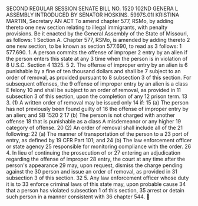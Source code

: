SECOND REGULAR SESSION
SENATE BILL NO. 1520
102ND GENERA L ASSEMBLY
INTRODUCED BY SENATOR HOSKINS.
5997S.01I KRISTINA MARTIN, Secretary
AN ACT
To amend chapter 577, RSMo, by adding thereto one new section relating to illegal immigrants,
with penalty provisions.
Be it enacted by the General Assembly of the State of Missouri, as follows:
1 Section A. Chapter 577, RSMo, is amended by adding thereto
2 one new section, to be known as section 577.690, to read as
3 follows:
1 577.690. 1. A person commits the offense of improper
2 entry by an alien if the person enters this state at any
3 time when the person is in violation of 8 U.S.C. Section
4 1325.
5 2. The offense of improper entry by an alien is
6 punishable by a fine of ten thousand dollars and shall be
7 subject to an order of removal, as provided pursuant to
8 subsection 3 of this section. For subsequent offenses, the
9 offense of improper entry by an alien is a class E felony
10 and shall be subject to an order of removal, as provided in
11 subsection 3 of this section, upon the completion of any
12 prison term.
13 3. (1) A written order of removal may be issued only
14 if:
15 (a) The person has not previously been found guilty of
16 the offense of improper entry by an alien; and
SB 1520 2
17 (b) The person is not charged with another offense
18 that is punishable as a class A misdemeanor or any higher
19 category of offense.
20 (2) An order of removal shall include all of the
21 following:
22 (a) The manner of transportation of the person to a
23 port of entry, as defined by 19 CFR Part 101; and
24 (b) The law enforcement officer or state agency
25 responsible for monitoring compliance with the order.
26 4. In lieu of continuing the prosecution of or
27 entering an adjudication regarding the offense of improper
28 entry, the court at any time after the person's appearance
29 may, upon request, dismiss the charge pending against the
30 person and issue an order of removal, as provided in
31 subsection 3 of this section.
32 5. Any law enforcement officer whose duty it is to
33 enforce criminal laws of this state may, upon probable cause
34 that a person has violated subsection 1 of this section,
35 arrest or detain such person in a manner consistent with
36 chapter 544.
